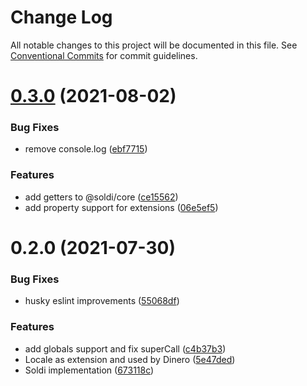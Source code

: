 # Change Log

All notable changes to this project will be documented in this file.
See [Conventional Commits](https://conventionalcommits.org) for commit guidelines.

# [0.3.0](https://github.com/nick-codes/soldi.js/compare/v0.2.2...v0.3.0) (2021-08-02)


### Bug Fixes

* remove console.log ([ebf7715](https://github.com/nick-codes/soldi.js/commit/ebf77150c0dcc7458f33eefc3e5a35e57719a034))


### Features

* add getters to @soldi/core ([ce15562](https://github.com/nick-codes/soldi.js/commit/ce15562876728e2bf690803347622cb81d0c55f2))
* add property support for extensions ([06e5ef5](https://github.com/nick-codes/soldi.js/commit/06e5ef594a381062e4c768b9805e45e2468e3c98))





# 0.2.0 (2021-07-30)


### Bug Fixes

* husky eslint improvements ([55068df](https://github.com/nick-codes/soldi.js/commit/55068df97b31dcc1a287d1c9bfcc6f7b8d02ab49))


### Features

* add globals support and fix superCall ([c4b37b3](https://github.com/nick-codes/soldi.js/commit/c4b37b3e343fbfd8560b82cee209c26250b654ea))
* Locale as extension and used by Dinero ([5e47ded](https://github.com/nick-codes/soldi.js/commit/5e47ded279d22410b6301c4b083aa604c3779177))
* Soldi implementation ([673118c](https://github.com/nick-codes/soldi.js/commit/673118cfac890f0b686f32418ca8756922fdfa22))
